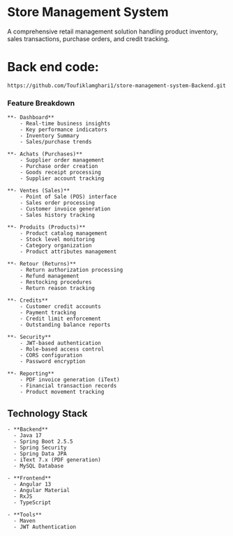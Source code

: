 # Store Management System

A comprehensive retail management solution handling product inventory, sales transactions, purchase orders, and credit tracking.

# Back end code:

    https://github.com/Toufiklamghari1/store-management-system-Backend.git
    
### Feature Breakdown

    **- Dashboard**  
        - Real-time business insights
        - Key performance indicators
        - Inventory Summary
        - Sales/purchase trends
        
    **- Achats (Purchases)**  
        - Supplier order management
        - Purchase order creation
        - Goods receipt processing
        - Supplier account tracking
        
    **- Ventes (Sales)**  
        - Point of Sale (POS) interface
        - Sales order processing
        - Customer invoice generation
        - Sales history tracking
        
    **- Produits (Products)**  
        - Product catalog management
        - Stock level monitoring
        - Category organization
        - Product attributes management
        
    **- Retour (Returns)**  
        - Return authorization processing
        - Refund management
        - Restocking procedures
        - Return reason tracking
        
    **- Credits**  
        - Customer credit accounts
        - Payment tracking
        - Credit limit enforcement
        - Outstanding balance reports
        
    **- Security**
        - JWT-based authentication
        - Role-based access control
        - CORS configuration
        - Password encryption
        
    **- Reporting**
        - PDF invoice generation (iText)
        - Financial transaction records
        - Product movement tracking

## Technology Stack

    - **Backend**
      - Java 17
      - Spring Boot 2.5.5
      - Spring Security
      - Spring Data JPA
      - iText 7.x (PDF generation)
      - MySQL Database
      
    - **Frontend**
      - Angular 13
      - Angular Material
      - RxJS
      - TypeScript
      
    - **Tools**
      - Maven
      - JWT Authentication


   
